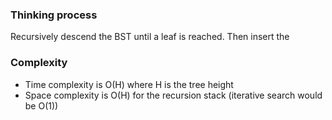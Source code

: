 ### Thinking process

Recursively descend the BST until a leaf is reached. Then insert the

### Complexity

* Time complexity is O(H) where H is the tree height
* Space complexity is O(H) for the recursion stack (iterative search would be O(1))